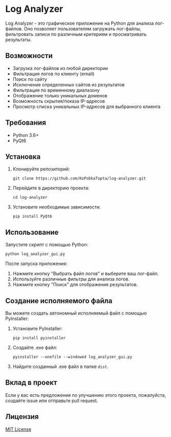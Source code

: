 # Log Analyzer

Log Analyzer - это графическое приложение на Python для анализа лог-файлов. Оно позволяет пользователям загружать лог-файлы, фильтровать записи по различным критериям и просматривать результаты.

## Возможности

- Загрузка лог-файлов из любой директории
- Фильтрация логов по клиенту (email)
- Поиск по сайту
- Исключение определенных сайтов из результатов
- Фильтрация по временному диапазону
- Отображение только уникальных доменов
- Возможность скрытия/показа IP-адресов
- Просмотр списка уникальных IP-адресов для выбранного клиента

## Требования

- Python 3.6+
- PyQt6

## Установка

1. Клонируйте репозиторий:
   ```
   git clone https://github.com/KoPobkaTopta/log-analyzer.git
   ```

2. Перейдите в директорию проекта:
   ```
   cd log-analyzer
   ```

3. Установите необходимые зависимости:
   ```
   pip install PyQt6
   ```

## Использование

Запустите скрипт с помощью Python:

```
python log_analyzer_gui.py
```

После запуска приложения:

1. Нажмите кнопку "Выбрать файл логов" и выберите ваш лог-файл.
2. Используйте различные фильтры для анализа логов.
3. Нажмите кнопку "Поиск" для отображения результатов.

## Создание исполняемого файла

Вы можете создать автономный исполняемый файл с помощью PyInstaller:

1. Установите PyInstaller:
   ```
   pip install pyinstaller
   ```

2. Создайте .exe файл:
   ```
   pyinstaller --onefile --windowed log_analyzer_gui.py
   ```

3. Найдите созданный .exe файл в папке `dist`.

## Вклад в проект

Если у вас есть предложения по улучшению этого проекта, пожалуйста, создайте issue или отправьте pull request.

## Лицензия

[MIT License](https://opensource.org/licenses/MIT)
